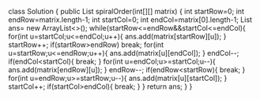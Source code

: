 class Solution {
    public List<Integer> spiralOrder(int[][] matrix) {
        int startRow=0;
        int endRow=matrix.length-1;
        int startCol=0;
        int endCol=matrix[0].length-1;
        List<Integer> ans= new ArrayList<>();
        while(startRow<=endRow&&startCol<=endCol){
            for(int u=startCol;u<=endCol;u++){
                ans.add(matrix[startRow][u]);
            }
            startRow++;
            if(startRow>endRow)
                break;
            for(int u=startRow;u<=endRow;u++){
                ans.add(matrix[u][endCol]);
            }
            endCol--;
            if(endCol<startCol){
                break;
            }
            for(int u=endCol;u>=startCol;u--){
                ans.add(matrix[endRow][u]);
            }
            endRow--;
            if(endRow<startRow){
                break;
            }
            for(int u=endRow;u>=startRow;u--){
                ans.add(matrix[u][startCol]);
            }
            startCol++;
            if(startCol>endCol){
                break;
            }
        }
        return ans;
    }
}